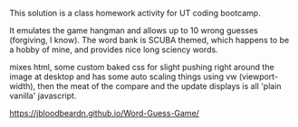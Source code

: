 This solution is a class homework activity for UT coding bootcamp.

It emulates the game hangman and allows up to 10 wrong guesses (forgiving, I know). The word bank is SCUBA themed, which happens to be a hobby of mine, and provides nice long sciency words. 

mixes html, some custom baked css for slight pushing right around the image at desktop and has some auto scaling things using vw (viewport-width), then the meat of the compare and the update displays is all 'plain vanilla' javascript.

https://jbloodbeardn.github.io/Word-Guess-Game/
